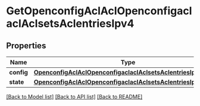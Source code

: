 # GetOpenconfigAclAclOpenconfigaclaclAclsetsAclentriesIpv4

## Properties
Name | Type | Description | Notes
------------ | ------------- | ------------- | -------------
**config** | [**OpenconfigAclAclOpenconfigaclaclAclsetsAclentriesIpv4Config**](OpenconfigAclAclOpenconfigaclaclAclsetsAclentriesIpv4Config.md) |  | [optional] 
**state** | [**OpenconfigAclAclOpenconfigaclaclAclsetsAclentriesIpv4Config**](OpenconfigAclAclOpenconfigaclaclAclsetsAclentriesIpv4Config.md) |  | [optional] 

[[Back to Model list]](../README.md#documentation-for-models) [[Back to API list]](../README.md#documentation-for-api-endpoints) [[Back to README]](../README.md)


